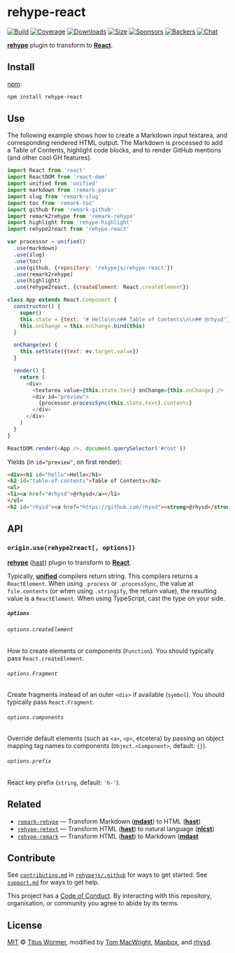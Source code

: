 # rehype-react

[![Build][build-badge]][build]
[![Coverage][coverage-badge]][coverage]
[![Downloads][downloads-badge]][downloads]
[![Size][size-badge]][size]
[![Sponsors][sponsors-badge]][collective]
[![Backers][backers-badge]][collective]
[![Chat][chat-badge]][chat]

[**rehype**][rehype] plugin to transform to [**React**][react].

## Install

[npm][]:

```sh
npm install rehype-react
```

## Use

The following example shows how to create a Markdown input textarea, and
corresponding rendered HTML output.
The Markdown is processed to add a Table of Contents, highlight code blocks, and
to render GitHub mentions (and other cool GH features).

```js
import React from 'react'
import ReactDOM from 'react-dom'
import unified from 'unified'
import markdown from 'remark-parse'
import slug from 'remark-slug'
import toc from 'remark-toc'
import github from 'remark-github'
import remark2rehype from 'remark-rehype'
import highlight from 'rehype-highlight'
import rehype2react from 'rehype-react'

var processor = unified()
  .use(markdown)
  .use(slug)
  .use(toc)
  .use(github, {repository: 'rehypejs/rehype-react'})
  .use(remark2rehype)
  .use(highlight)
  .use(rehype2react, {createElement: React.createElement})

class App extends React.Component {
  constructor() {
    super()
    this.state = {text: '# Hello\n\n## Table of Contents\n\n## @rhysd'}
    this.onChange = this.onChange.bind(this)
  }

  onChange(ev) {
    this.setState({text: ev.target.value})
  }

  render() {
    return (
      <div>
        <textarea value={this.state.text} onChange={this.onChange} />
        <div id="preview">
          {processor.processSync(this.state.text).contents}
        </div>
      </div>
    )
  }
}

ReactDOM.render(<App />, document.querySelector('#root'))
```

Yields (in `id="preview"`, on first render):

```html
<div><h1 id="hello">Hello</h1>
<h2 id="table-of-contents">Table of Contents</h2>
<ul>
<li><a href="#rhysd">@rhysd</a></li>
</ul>
<h2 id="rhysd"><a href="https://github.com/rhysd"><strong>@rhysd</strong></a></h2></div>
```

## API

### `origin.use(rehype2react[, options])`

[**rehype**][rehype] ([hast][]) plugin to transform to [**React**][react].

Typically, [**unified**][unified] compilers return string.
This compilers returns a `ReactElement`.
When using `.process` or `.processSync`, the value at `file.contents` (or when
using `.stringify`, the return value), the resulting value is a `ReactElement`.
When using TypeScript, cast the type on your side.

##### `options`

###### `options.createElement`

How to create elements or components (`Function`).
You should typically pass `React.createElement`.

###### `options.Fragment`

Create fragments instead of an outer `<div>` if available (`symbol`).
You should typically pass `React.Fragment`.

###### `options.components`

Override default elements (such as `<a>`, `<p>`, etcetera) by passing an object
mapping tag names to components (`Object.<Component>`, default: `{}`).

###### `options.prefix`

React key prefix (`string`, default: `'h-'`).

## Related

*   [`remark-rehype`](https://github.com/remarkjs/remark-rehype)
    — Transform Markdown ([**mdast**][mdast]) to HTML ([**hast**][hast])
*   [`rehype-retext`](https://github.com/rehypejs/rehype-retext)
    — Transform HTML ([**hast**][hast]) to natural language ([**nlcst**][nlcst])
*   [`rehype-remark`](https://github.com/rehypejs/rehype-remark)
    — Transform HTML ([**hast**][hast]) to Markdown ([**mdast**][mdast]

## Contribute

See [`contributing.md`][contributing] in [`rehypejs/.github`][health] for ways
to get started.
See [`support.md`][support] for ways to get help.

This project has a [Code of Conduct][coc].
By interacting with this repository, organisation, or community you agree to
abide by its terms.

## License

[MIT][license] © [Titus Wormer][titus], modified by [Tom MacWright][tom],
[Mapbox][], and [rhysd][].

<!-- Definitions -->

[build-badge]: https://img.shields.io/travis/rehypejs/rehype-react/master.svg

[build]: https://travis-ci.org/rehypejs/rehype-react

[coverage-badge]: https://img.shields.io/codecov/c/github/rehypejs/rehype-react.svg

[coverage]: https://codecov.io/github/rehypejs/rehype-react

[downloads-badge]: https://img.shields.io/npm/dm/rehype-react.svg

[downloads]: https://www.npmjs.com/package/rehype-react

[size-badge]: https://img.shields.io/bundlephobia/minzip/rehype-react.svg

[size]: https://bundlephobia.com/result?p=rehype-react

[sponsors-badge]: https://opencollective.com/unified/sponsors/badge.svg

[backers-badge]: https://opencollective.com/unified/backers/badge.svg

[collective]: https://opencollective.com/unified

[chat-badge]: https://img.shields.io/badge/join%20the%20community-on%20spectrum-7b16ff.svg

[chat]: https://spectrum.chat/unified/rehype

[npm]: https://docs.npmjs.com/cli/install

[health]: https://github.com/rehypejs/.github

[contributing]: https://github.com/rehypejs/.github/blob/master/contributing.md

[support]: https://github.com/rehypejs/.github/blob/master/support.md

[coc]: https://github.com/rehypejs/.github/blob/master/code-of-conduct.md

[license]: license

[titus]: https://wooorm.com

[tom]: https://macwright.org

[mapbox]: https://www.mapbox.com

[rhysd]: https://rhysd.github.io

[unified]: https://github.com/unifiedjs/unified

[rehype]: https://github.com/rehypejs/rehype

[mdast]: https://github.com/syntax-tree/mdast

[hast]: https://github.com/syntax-tree/hast

[nlcst]: https://github.com/syntax-tree/nlcst

[react]: https://github.com/facebook/react
